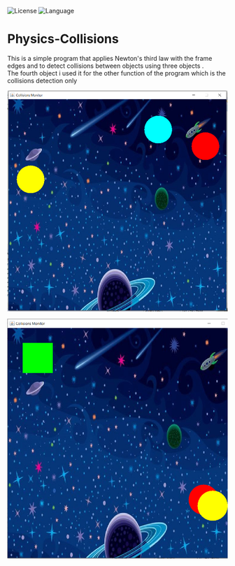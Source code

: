 ![License](https://img.shields.io/badge/license-Apache_2.0-green.svg)
![Language](https://img.shields.io/badge/language-Java%20-red.svg)

# Physics-Collisions
This is a simple program that applies Newton's third law with the frame edges and to detect collisions between objects using three objects . <br>The fourth object i used it for the other function of the program which is the collisions detection only

![](ScreenShots/1.PNG)


![](ScreenShots/2.PNG)
